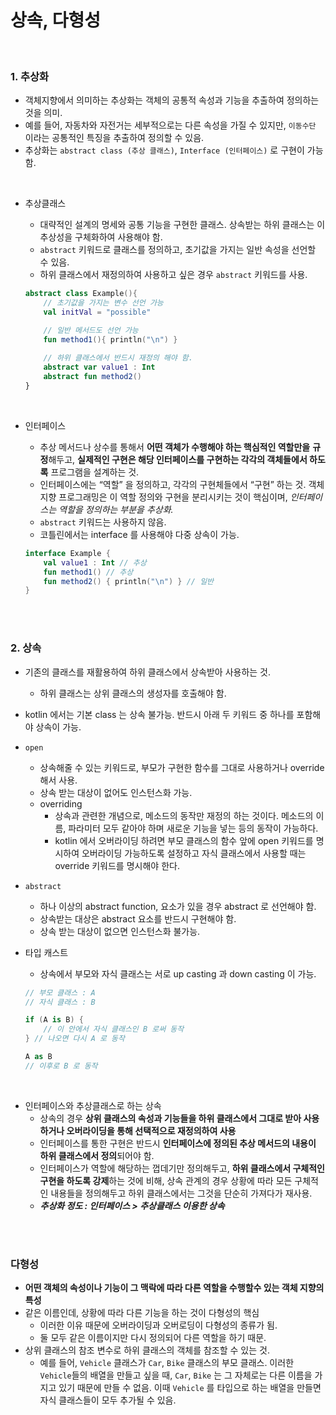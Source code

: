# 상속, 다형성

<br>

### 1. 추상화

- 객체지향에서 의미하는 추상화는 객체의 공통적 속성과 기능을 추출하여 정의하는 것을 의미.
- 예를 들어, 자동차와 자전거는 세부적으로는 다른 속성을 가질 수 있지만, `이동수단` 이라는 공통적인 특징을 추출하여 정의할 수 있음.
- 추상화는 `abstract class (추상 클래스)`, `Interface (인터페이스)` 로 구현이 가능함.

<br>

- 추상클래스
    - 대략적인 설계의 명세와 공통 기능을 구현한 클래스. 상속받는 하위 클래스는 이 추상성을 구체화하여 사용해야 함.
    - `abstract` 키워드로 클래스를 정의하고, 초기값을 가지는 일반 속성을 선언할 수 있음.
    - 하위 클래스에서 재정의하여 사용하고 싶은 경우 `abstract` 키워드를 사용.
    
    ```kotlin
    abstract class Example(){
    	// 초기값을 가지는 변수 선언 가능
    	val initVal = "possible"
    
    	// 일반 메서드도 선언 가능
    	fun method1(){ println("\n") }
    	
    	// 하위 클래스에서 반드시 재정의 해야 함.
    	abstract var value1 : Int
    	abstract fun method2()
    }
    ```
<br>

- 인터페이스
    - 추상 메서드나 상수를 통해서 **어떤 객체가 수행해야 하는 핵심적인 역할만을** **규정**해두고, **실제적인 구현은 해당 인터페이스를 구현하는 각각의 객체들에서 하도록** 프로그램을 설계하는 것.
    - 인터페이스에는 “역할”  을 정의하고, 각각의 구현체들에서 “구현” 하는 것. 객체지향 프로그래밍은 이 역할 정의와 구현을 분리시키는 것이 핵심이며, *인터페이스는 역할을 정의하는 부분을 추상화.*
    - `abstract` 키워드는 사용하지 않음.
    - 코틀린에서는 interface 를 사용해야 다중 상속이 가능.
    
    ```kotlin
    interface Example {
    	val value1 : Int // 추상
    	fun method1() // 추상
    	fun method2() { println("\n") } // 일반
    }
    ```

<br><br>

### 2. 상속

- 기존의 클래스를 재활용하여 하위 클래스에서 상속받아 사용하는 것.
    - 하위 클래스는 상위 클래스의 생성자를 호출해야 함.
- kotlin 에서는 기본 class 는 상속 불가능. 반드시 아래 두 키워드 중 하나를 포함해야 상속이 가능.
- `open`
    - 상속해줄 수 있는 키워드로, 부모가 구현한 함수를 그대로 사용하거나 override 해서 사용.
    - 상속 받는 대상이 없어도 인스턴스화 가능.
    - overriding
        - 상속과 관련한 개념으로, 메소드의 동작만 재정의 하는 것이다. 메소드의 이름, 파라미터 모두 같아야 하며 새로운 기능을 넣는 등의 동작이 가능하다.
        - kotlin 에서 오버라이딩 하려면 부모 클래스의 함수 앞에 open 키워드를 명시하여 오버라이딩 가능하도록 설정하고 자식 클래스에서 사용할 때는 override 키워드를 명시해야 한다.
- `abstract`
    - 하나 이상의 abstract function, 요소가 있을 경우 abstract 로 선언해야 함.
    - 상속받는 대상은 abstract 요소를 반드시 구현해야 함.
    - 상속 받는 대상이 없으면 인스턴스화 불가능.
- 타입 캐스트
    - 상속에서 부모와 자식 클래스는 서로 up casting 과 down casting 이 가능.
    
    ```kotlin
    // 부모 클래스 : A
    // 자식 클래스 : B
    
    if (A is B) {
    	// 이 안에서 자식 클래스인 B 로써 동작
    } // 나오면 다시 A 로 동작
    
    A as B
    // 이후로 B 로 동작
    ```
    
<br>

- 인터페이스와 추상클래스로 하는 상속
    - 상속의 경우 **상위 클래스의 속성과 기능들을 하위 클래스에서 그대로 받아 사용하거나 오버라이딩을 통해 선택적으로 재정의하여 사용**
    - 인터페이스를 통한 구현은 반드시 **인터페이스에 정의된 추상 메서드의 내용이 하위 클래스에서 정의**되어야 함.
    - 인터페이스가 역할에 해당하는 껍데기만 정의해두고, **하위 클래스에서 구체적인 구현을 하도록 강제**하는 것에 비해, 상속 관계의 경우 상황에 따라 모든 구체적인 내용들을 정의해두고 하위 클래스에서는 그것을 단순히 가져다가 재사용.
    - ***추상화 정도 : 인터페이스 > 추상클래스 이용한 상속***
    
<br><br>

### 다형성

- **어떤 객체의 속성이나 기능이 그 맥락에 따라 다른 역할을 수행할수 있는 객체 지향의 특성**
- 같은 이름인데, 상황에 따라 다른 기능을 하는 것이 다형성의 핵심
    - 이러한 이유 때문에 오버라이딩과 오버로딩이 다형성의 종류가 됨.
    - 둘 모두 같은 이름이지만 다시 정의되어 다른 역할을 하기 때문.
- 상위 클래스의 참조 변수로 하위 클래스의 객체를 참조할 수 있는 것.
    - 예를 들어, `Vehicle` 클래스가 `Car`, `Bike` 클래스의 부모 클래스. 이러한 `Vehicle`들의 배열을 만들고 싶을 때, `Car`, `Bike` 는 그 자체로는 다른 이름을 가지고 있기 때문에 만들 수 없음. 이때 `Vehicle` 를 타입으로 하는 배열을 만들면 자식 클래스들이 모두 추가될 수 있음.